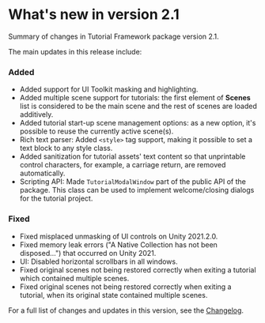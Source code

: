 <!-- What's new page template for packages: https://confluence.unity3d.com/display/DOCS/What%27s+new+page+template+for+packages -->

# What's new in version 2.1

Summary of changes in Tutorial Framework package version 2.1.

The main updates in this release include:

### Added
- Added support for UI Toolkit masking and highlighting.
- Added multiple scene support for tutorials: the first element of **Scenes** list is considered to be the main scene and the rest of scenes are loaded additively.
- Added tutorial start-up scene management options: as a new option, it's possible to reuse the currently active scene(s).
- Rich text parser: Added `<style>` tag support, making it possible to set a text block to any style class.
- Added sanitization for tutorial assets' text content so that unprintable control characters, for example, a carriage return, are removed automatically.
- Scripting API: Made `TutorialModalWindow` part of the public API of the package. This class can be used to implement welcome/closing dialogs for the tutorial project.

### Fixed
- Fixed misplaced unmasking of UI controls on Unity 2021.2.0.
- Fixed memory leak errors ("A Native Collection has not been disposed...") that occurred on Unity 2021.
- UI: Disabled horizontal scrollbars in all windows.
- Fixed original scenes not being restored correctly when exiting a tutorial which contained multiple scenes.
- Fixed original scenes not being restored correctly when exiting a tutorial, when its original state contained multiple scenes.

For a full list of changes and updates in this version, see the [Changelog].

[Changelog]: https://docs.unity3d.com/Packages/com.unity.learn.iet-framework@latest?subfolder=/changelog/CHANGELOG.html
